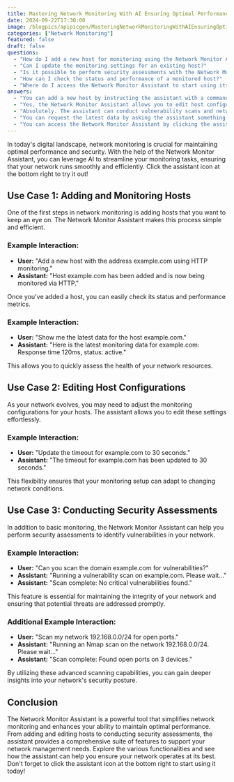 ```yaml
---
title: Mastering Network Monitoring With AI Ensuring Optimal Performance
date: 2024-09-22T17:30:00
image: /blogpics/apipicgen/MasteringNetworkMonitoringWithAIEnsuringOptimalPerformance-UIKPG9OWG7.jpg
categories: ["Network Monitoring"]
featured: false
draft: false
questions:
  - "How do I add a new host for monitoring using the Network Monitor Assistant?"
  - "Can I update the monitoring settings for an existing host?"
  - "Is it possible to perform security assessments with the Network Monitor Assistant?"
  - "How can I check the status and performance of a monitored host?"
  - "Where do I access the Network Monitor Assistant to start using its features?"
answers:
  - "You can add a new host by instructing the assistant with a command like 'Add a new host with the address example.com using HTTP monitoring.' The assistant will then confirm that the host has been added and is being monitored."
  - "Yes, the Network Monitor Assistant allows you to edit host configurations. For example, you can say 'Update the timeout for example.com to 30 seconds,' and the assistant will update the settings accordingly."
  - "Absolutely. The assistant can conduct vulnerability scans and network port scans. For instance, you can ask it to scan a domain for vulnerabilities or scan a network range for open ports, and it will provide the results."
  - "You can request the latest data by asking the assistant something like 'Show me the latest data for the host example.com.' The assistant will then provide metrics such as response time and status."
  - "You can access the Network Monitor Assistant by clicking the assistant icon located at the bottom right of your screen."
---
```

In today's digital landscape, network monitoring is crucial for maintaining optimal performance and security. With the help of the Network Monitor Assistant, you can leverage AI to streamline your monitoring tasks, ensuring that your network runs smoothly and efficiently. Click the assistant icon at the bottom right to try it out!

## Use Case 1: Adding and Monitoring Hosts

One of the first steps in network monitoring is adding hosts that you want to keep an eye on. The Network Monitor Assistant makes this process simple and efficient.

### Example Interaction:
- **User:** "Add a new host with the address example.com using HTTP monitoring."
- **Assistant:** "Host example.com has been added and is now being monitored via HTTP."

Once you've added a host, you can easily check its status and performance metrics.

### Example Interaction:
- **User:** "Show me the latest data for the host example.com."
- **Assistant:** "Here is the latest monitoring data for example.com: Response time 120ms, status: active."

This allows you to quickly assess the health of your network resources.

## Use Case 2: Editing Host Configurations

As your network evolves, you may need to adjust the monitoring configurations for your hosts. The assistant allows you to edit these settings effortlessly.

### Example Interaction:
- **User:** "Update the timeout for example.com to 30 seconds."
- **Assistant:** "The timeout for example.com has been updated to 30 seconds."

This flexibility ensures that your monitoring setup can adapt to changing network conditions.

## Use Case 3: Conducting Security Assessments

In addition to basic monitoring, the Network Monitor Assistant can help you perform security assessments to identify vulnerabilities in your network.

### Example Interaction:
- **User:** "Can you scan the domain example.com for vulnerabilities?"
- **Assistant:** "Running a vulnerability scan on example.com. Please wait..."
- **Assistant:** "Scan complete: No critical vulnerabilities found."

This feature is essential for maintaining the integrity of your network and ensuring that potential threats are addressed promptly.

### Additional Example Interaction:
- **User:** "Scan my network 192.168.0.0/24 for open ports."
- **Assistant:** "Running an Nmap scan on the network 192.168.0.0/24. Please wait..."
- **Assistant:** "Scan complete: Found open ports on 3 devices."

By utilizing these advanced scanning capabilities, you can gain deeper insights into your network's security posture.

## Conclusion

The Network Monitor Assistant is a powerful tool that simplifies network monitoring and enhances your ability to maintain optimal performance. From adding and editing hosts to conducting security assessments, the assistant provides a comprehensive suite of features to support your network management needs. Explore the various functionalities and see how the assistant can help you ensure your network operates at its best. Don't forget to click the assistant icon at the bottom right to start using it today!